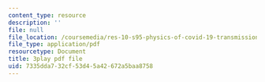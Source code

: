 ```yaml
---
content_type: resource
description: ''
file: null
file_location: /coursemedia/res-10-s95-physics-of-covid-19-transmission-fall-2020/7335dda732cf53d45a42672a5baa8758_j--zfB6AIpo.pdf
file_type: application/pdf
resourcetype: Document
title: 3play pdf file
uid: 7335dda7-32cf-53d4-5a42-672a5baa8758
---
```

